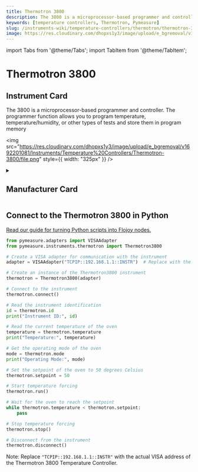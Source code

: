 ```yaml
---
title: Thermotron 3800
description: The 3800 is a microprocessor-based programmer and controller. The programmer function allows you to program temperature, temperature/humidity, or other types of tests and store them in program memory
keywords: [temperature controllers, Thermotron, Pymeasure]
slug: /instruments-wiki/temperature-controllers/thermotron/thermotron-3800
image: https://res.cloudinary.com/dhopxs1y3/image/upload/e_bgremoval/v1692201081/Instruments/Temperature%20Controllers/Thermotron-3800/file.png
---
```


import Tabs from '@theme/Tabs';
import TabItem from '@theme/TabItem';

# Thermotron 3800

## Instrument Card

<div className="flex">

<div>

The 3800 is a microprocessor-based programmer and controller. The programmer function allows you to program temperature, temperature/humidity, or other types of tests and store them in program memory

</div>

<img src="https://res.cloudinary.com/dhopxs1y3/image/upload/e_bgremoval/v1692201081/Instruments/Temperature%20Controllers/Thermotron-3800/file.png" style={{ width: "325px" }} />

</div>

<details>
<summary><h2>Manufacturer Card</h2></summary>

<img src="https://res.cloudinary.com/dhopxs1y3/image/upload/e_bgremoval/v1692125971/Instruments/Vendor%20Logos/Thermotron.png" style={{ width: "100%", objectFit: "cover" }} />

**Thermotron** is a worldwide temperature chamber, humidity chamber, and vibration testing equipment manufacturer. View our testing equipment today!. <a href="https://thermotron.com/">Website</a>.

<ul>
  <li>Headquarters: USA</li>
  <li>Yearly Revenue (millions, USD): 89.0</li>
</ul>
</details>

## Connect to the Thermotron 3800 in Python

[Read our guide for turning Python scripts into Flojoy nodes.](https://docs.flojoy.ai/custom-nodes/creating-custom-node/)


<Tabs>
<TabItem value="Pymeasure" label="Pymeasure">


```python
from pymeasure.adapters import VISAAdapter
from pymeasure.instruments.thermotron import Thermotron3800

# Create a VISA adapter for communication with the instrument
adapter = VISAAdapter("TCPIP::192.168.1.1::INSTR")  # Replace with the actual IP address of the instrument

# Create an instance of the Thermotron3800 instrument
thermotron = Thermotron3800(adapter)

# Connect to the instrument
thermotron.connect()

# Read the instrument identification
id = thermotron.id
print("Instrument ID:", id)

# Read the current temperature of the oven
temperature = thermotron.temperature
print("Temperature:", temperature)

# Get the operating mode of the oven
mode = thermotron.mode
print("Operating Mode:", mode)

# Set the setpoint of the oven to 50 degrees Celsius
thermotron.setpoint = 50

# Start temperature forcing
thermotron.run()

# Wait for the oven to reach the setpoint
while thermotron.temperature < thermotron.setpoint:
    pass

# Stop temperature forcing
thermotron.stop()

# Disconnect from the instrument
thermotron.disconnect()
```

Note: Replace `"TCPIP::192.168.1.1::INSTR"` with the actual VISA address of the Thermotron 3800 Temperature Controller.

</TabItem>
</Tabs>
